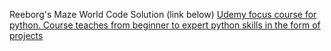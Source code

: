 Reeborg's Maze World Code Solution (link below)
[Udemy focus course for python. Course teaches from beginner to expert python skills in the form of projects](https://reeborg.ca/reeborg.html?lang=en&mode=python&menu=worlds%2Fmenus%2Freeborg_intro_en.json&name=Maze&url=worlds%2Ftutorial_en%2Fmaze1.json)
